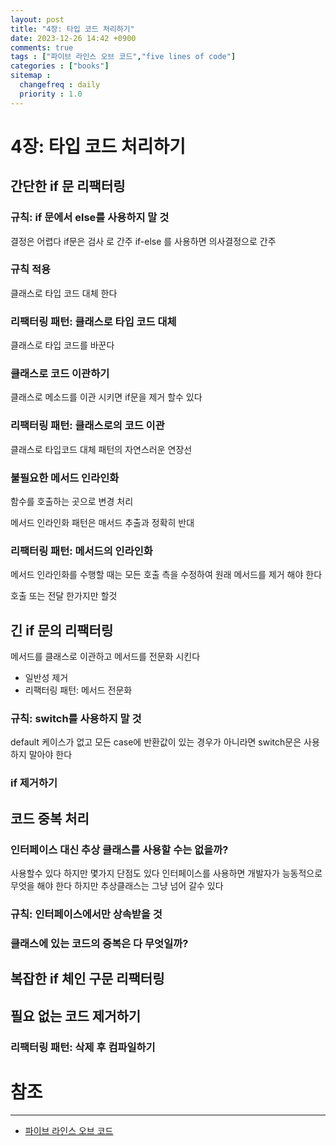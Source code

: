 ```yaml
---
layout: post
title: "4장: 타입 코드 처리하기"
date: 2023-12-26 14:42 +0900
comments: true
tags : ["파이브 라인스 오브 코드","five lines of code"]
categories : ["books"]
sitemap :
  changefreq : daily
  priority : 1.0
---
```


# 4장: 타입 코드 처리하기

## 간단한 if 문 리팩터링
### 규칙: if 문에서 else를 사용하지 말 것

결정은 어렵다 if문은 검사 로 간주 if-else 를 사용하면 의사결정으로 간주
### 규칙 적용

클래스로 타입 코드 대체 한다

### 리팩터링 패턴: 클래스로 타입 코드 대체
클래스로 타입 코드를 바꾼다

### 클래스로 코드 이관하기
클래스로 메소드를 이관 시키면 if문을 제거 할수 있다
### 리팩터링 패턴: 클래스로의 코드 이관
클래스로 타입코드 대체 패턴의 자연스러운 연장선
### 불필요한 메서드 인라인화
함수를 호출하는 곳으로 변경 처리 

메서드 인라인화 패턴은 매서드 추출과 정확히 반대

### 리팩터링 패턴: 메서드의 인라인화

메서드 인라인화를 수행할 때는 모든 호출 측을 수정하여 원래 메서드를 제거 해야 한다

호출 또는 전달 한가지만 할것

## 긴 if 문의 리팩터링
메서드를 클래스로 이관하고 메서드를 전문화 시킨다

* 일반성 제거
* 리팩터링 패턴: 메서드 전문화
### 규칙: switch를 사용하지 말 것

default 케이스가 없고 모든 case에 반환값이 있는 경우가 아니라면 switch문은 사용하지 말아야 한다

### if 제거하기
## 코드 중복 처리
### 인터페이스 대신 추상 클래스를 사용할 수는 없을까?

사용할수 있다 하지만 몇가지 단점도 있다 인터페이스를 사용하면 개발자가 능동적으로 무엇을 해야 한다 하지만 추상클래스는 그냥 넘어 갈수 있다

### 규칙: 인터페이스에서만 상속받을 것
### 클래스에 있는 코드의 중복은 다 무엇일까?
## 복잡한 if 체인 구문 리팩터링
## 필요 없는 코드 제거하기
### 리팩터링 패턴: 삭제 후 컴파일하기


# 참조
-----

* [파이브 라인스 오브 코드](https://wikibook.co.kr/five-lines/)
